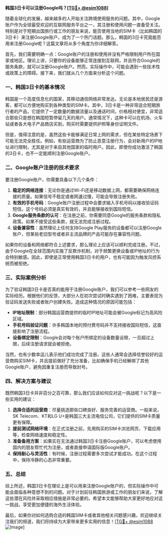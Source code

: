 **韩国3日卡可以注册Google吗？[[TG💪+ @esim1088](https://t.me/s/esim1088)]**

随着全球化的发展，越来越多的人开始关注跨境使用服务的问题。其中，Google账户作为全球最受欢迎的互联网服务平台之一，其注册和使用问题一直备受关注。特别是对于短期出国旅行或工作的朋友来说，能否使用当地的SIM卡（比如韩国的3日卡）来注册Google账户，成为了一个热门话题。那么，韩国的3日卡究竟能否用来注册Google呢？这篇文章将从多个角度为你详细解答。

首先，我们需要明确一点：Google账户的注册和使用并没有严格限制用户所在国家或地区。理论上讲，只要你的设备能够正常连接到互联网，并且符合Google的服务条款，就可以注册Google账户。然而，实际操作中，可能会遇到一些技术性或政策上的障碍。接下来，我们就从几个方面来分析这个问题。

### 一、韩国3日卡的基本情况

韩国是一个高度信息化的国家，其移动通信网络非常发达。无论是本地居民还是游客，都可以方便地购买到各种类型的SIM卡。其中，3日卡是一种非常适合短期旅行者的产品，它提供了一定数量的数据流量以及通话时间，价格相对便宜，非常适合那些只是想在韩国短暂停留几天的用户。通常情况下，这种卡可以在机场、火车站或者各大电子产品商店买到，购买时需要提供护照等身份证明文件。

但是，值得注意的是，虽然这些卡能够满足日常上网的需求，但在某些特定场景下可能无法完全胜任。例如，有些运营商为了防止恶意注册行为，会对新用户的IP地址进行限制，尤其是对于来自其他国家的临时用户。因此，即使你成功激活了韩国的3日卡，也不一定能顺利注册Google账户。

### 二、Google账户注册的技术要求

要注册Google账户，你需要具备以下几个条件：

1. **稳定的网络连接**：无论你是通过Wi-Fi还是移动数据上网，都需要确保网络连接的质量。如果信号不稳定或者网速过慢，可能会导致注册失败。
2. **有效的手机号码**：Google账户注册过程中会要求输入手机号码以接收验证码短信。这个号码必须是真实有效的，并且能够接收到国际短信。
3. **Google服务条款的认可**：在注册之前，你需要同意Google的服务条款和隐私政策。如果不接受这些条款，就无法完成注册过程。
4. **设备兼容性**：虽然理论上任何支持Google Play服务的设备都可以注册Google账户，但某些老旧型号或者非主流品牌的产品可能存在兼容性问题。

如果你的设备和网络都符合上述要求，那么理论上应该可以顺利完成注册。不过，由于Google在全球范围内实施了反欺诈机制，对于频繁更换设备或IP地址的行为会特别敏感。因此，即使是正常使用韩国3日卡的用户，也有可能因为触发风控系统而被拒绝。

### 三、实际案例分析

为了验证韩国3日卡是否真的能用于注册Google账户，我们可以参考一些网友的实际经历。根据他们的反馈，大部分人在初次尝试时确实遇到了困难，主要表现为验证码发送失败或者账户创建失败。造成这种情况的原因可能包括：

- **IP地址限制**：部分韩国运营商提供的临时IP地址可能会被Google标记为高风险区域。
- **手机号码验证问题**：许多韩国本地的预付费号码并不支持接收国际短信，这直接影响了注册流程。
- **设备绑定限制**：Google会对每个账户所绑定的设备数量设限，一旦超过上限，后续注册请求就会被拒绝。

当然，也有少数幸运儿表示他们成功完成了注册。这些人通常会选择信誉较好的运营商购买SIM卡，并且提前做好了充分准备，比如确保手机已经解绑了其他Google账户，避免因重复注册而导致封号。

### 四、解决方案与建议

既然韩国3日卡并非百分之百可靠，那么我们应该如何应对这一挑战呢？以下是一些实用的建议：

1. **选择合适的运营商**：尽量挑选那些口碑良好、服务完善的运营商。一般来说，SK Telecom、KT和LG U+是韩国三大主流电信公司，它们提供的SIM卡质量更有保障。
2. **提前测试网络环境**：在正式注册之前，先用购买的SIM卡浏览网页、下载应用等，检查网络速度和稳定性。
3. **准备备用方案**：如果实在无法通过韩国3日卡注册Google账户，可以考虑使用国内的朋友帮忙代为注册，或者直接申请国际版Google账户。
4. **保持耐心与灵活性**：有时候，注册过程需要多次尝试才能成功。在这个过程中，保持冷静的心态非常重要。

### 五、总结

综上所述，韩国3日卡在理论上是可以用来注册Google账户的，但实际操作中可能会面临各种意想不到的问题。对于计划前往韩国旅游或工作的朋友们来说，了解这些潜在风险并采取相应措施是非常必要的。希望本文能够帮助大家更好地应对这一挑战，享受更加便捷的海外生活体验。

最后，如果你对如何选购合适的韩国SIM卡或者其他相关问题感兴趣，欢迎继续关注我们的频道，我们将持续为大家带来更多实用的信息！[[TG💪+ @esim1088](https://t.me/s/esim1088) ![Image](https://i.postimg.cc/4NQfJmqS/Snipaste-2025-05-13-00-14-12.png)]